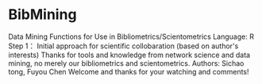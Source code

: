 # BibMining
Data Mining Functions for Use in Bibliometrics/Scientometrics
Language: R
Step 1： Initial approach for scientific collobaration (based on author's interests) 
Thanks for tools and knowledge from network science and data mining, no merely our bibliometrics and scientometrics.
Authors: Sichao tong, Fuyou Chen
Welcome and thanks for your watching and comments!
